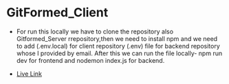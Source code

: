 # GitFormed_Client

- For run this locally we have to clone the repository also Gitformed_Server rrepository,then we need to install npm and we need to add (.env.local) for client repository (.env) file for backend repository whose I provided by email. After this we can run the file locally- npm run dev for frontend and nodemon index.js for backend.


- [Live Link](https://gitformed.web.app/)
